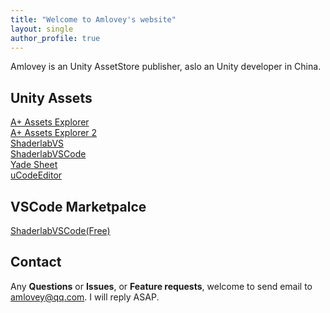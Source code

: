 ```yaml
---
title: "Welcome to Amlovey's website"
layout: single
author_profile: true
---
```


Amlovey is an Unity AssetStore publisher, aslo an Unity developer in China.


## Unity Assets

[A+ Assets Explorer](/assetexplorer/manual/)  
[A+ Assets Explorer 2](/assetexplorer2/assetsexplorer/)  
[ShaderlabVS](https://www.amlovey.com/shaderlabvs/)  
[ShaderlabVSCode](https://www.amlovey.com/shaderlabvscode/)  
[Yade Sheet](https://www.amlovey.com/YadeDocs/)  
[uCodeEditor](/uce/index/)

## VSCode Marketpalce
[ShaderlabVSCode(Free)](https://marketplace.visualstudio.com/items?itemName=amlovey.shaderlabvscodefree)  

## Contact

Any __Questions__ or __Issues__, or __Feature requests__, welcome to send email to <amlovey@qq.com>. I will reply ASAP.